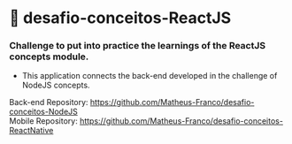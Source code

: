 # 🚀 desafio-conceitos-ReactJS
<h3> Challenge to put into practice the learnings of the ReactJS concepts module. </h3>

 - This application connects the back-end developed in the challenge of NodeJS concepts. 
 
 Back-end Repository: https://github.com/Matheus-Franco/desafio-conceitos-NodeJS <br />
 Mobile Repository: https://github.com/Matheus-Franco/desafio-conceitos-ReactNative <br />
